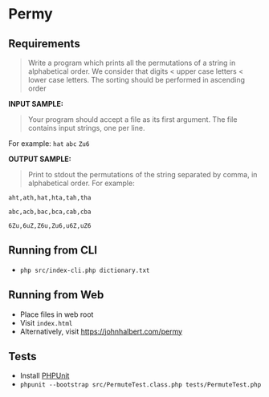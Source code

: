 # Permy

## Requirements

> Write a program which prints all the permutations of a string in alphabetical order. We consider that digits < upper case letters < lower case letters. The sorting should be performed in ascending order

**INPUT SAMPLE:**
> Your program should accept a file as its first argument. The file contains input strings, one per line.

For example:
`hat`
`abc`
`Zu6`

**OUTPUT SAMPLE:**

> Print to stdout the permutations of the string separated by comma, in alphabetical order.
For example:

`aht,ath,hat,hta,tah,tha`

`abc,acb,bac,bca,cab,cba`

`6Zu,6uZ,Z6u,Zu6,u6Z,uZ6`


## Running from CLI
 - ```php src/index-cli.php dictionary.txt```

## Running from Web
 - Place files in web root
 - Visit ```index.html```
 - Alternatively, visit https://johnhalbert.com/permy

## Tests
 - Install [PHPUnit](https://phpunit.de/)
 -  ```phpunit --bootstrap src/PermuteTest.class.php tests/PermuteTest.php```

